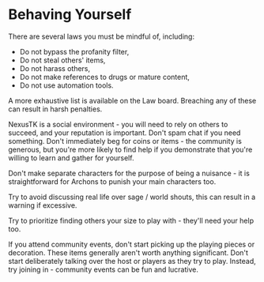 # Behaving Yourself

There are several laws you must be mindful of, including:

- Do not bypass the profanity filter,
- Do not steal others' items,
- Do not harass others,
- Do not make references to drugs or mature content,
- Do not use automation tools.

A more exhaustive list is available on the Law board.
Breaching any of these can result in harsh penalties.

NexusTK is a social environment - you will need to rely on others to succeed, and your reputation is important.
Don't spam chat if you need something.
Don't immediately beg for coins or items - the community is generous, but you're more likely to find help if you demonstrate that you're willing to learn and gather for yourself.

Don't make separate characters for the purpose of being a nuisance - it is straightforward for Archons to punish your main characters too.

Try to avoid discussing real life over sage / world shouts, this can result in a warning if excessive.

Try to prioritize finding others your size to play with - they'll need your help too.

If you attend community events, don't start picking up the playing pieces or decoration. These items generally aren't worth anything significant. Don't start deliberately talking over the host or players as they try to play. Instead, try joining in - community events can be fun and lucrative.

